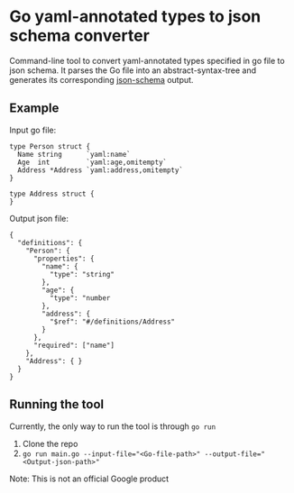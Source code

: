 # Go yaml-annotated types to json schema converter
Command-line tool to convert yaml-annotated types specified in go file to json schema. It parses the Go file into an abstract-syntax-tree and generates its corresponding [json-schema](https://json-schema.org/) output.

## Example
Input go file:
```
type Person struct {
  Name string      `yaml:name`
  Age  int         `yaml:age,omitempty`
  Address *Address `yaml:address,omitempty`
}

type Address struct {
}
```

Output json file:
```
{
  "definitions": {
    "Person": {
      "properties": {
        "name": {
          "type": "string"
        },
        "age": {
          "type": "number
        },
        "address": {
          "$ref": "#/definitions/Address"
        }
      },
      "required": ["name"]
    },
    "Address": { }
  }
}
```

## Running the tool
Currently, the only way to run the tool is through `go run`
1. Clone the repo
2. `go run main.go --input-file="<Go-file-path>" --output-file="<Output-json-path>"`


Note: This is not an official Google product

